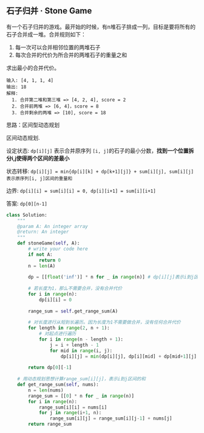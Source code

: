 ## 石子归并 · Stone Game

有一个石子归并的游戏。最开始的时候，有n堆石子排成一列，目标是要将所有的石子合并成一堆。合并规则如下：

1. 每一次可以合并相邻位置的两堆石子
2. 每次合并的代价为所合并的两堆石子的重量之和

求出最小的合并代价。

```
输入: [4, 1, 1, 4]
输出: 18
解释: 
  1. 合并第二堆和第三堆 => [4, 2, 4], score = 2
  2. 合并前两堆 => [6, 4]，score = 8
  3. 合并剩余的两堆 => [10], score = 18
```

思路：区间型动态规划

区间动态规划.

设定状态: `dp[i][j]` 表示合并原序列 `[i, j]`的石子的最小分数，**找到一个位置拆分i,j使得两个区间的差最小**

状态转移: `dp[i][j] = min{dp[i][k] + dp[k+1][j]} + sum[i][j], sum[i][j] 表示原序列[i, j]区间的重量和`

边界: `dp[i][i] = sum[i][i] = 0, dp[i][i+1] = sum[i][i+1]`

答案: `dp[0][n-1]`

```python
class Solution:
    """
    @param A: An integer array
    @return: An integer
    """
    def stoneGame(self, A):
        # write your code here
        if not A:
            return 0
        n = len(A)
        
        dp = [[float('inf')] * n for _ in range(n)] # dp[i][j]表示i到j区间内的最小合并代价
        
        # 若长度为1，那么不需要合并，没有合并代价
        for i in range(n):
            dp[i][i] = 0
        
        range_sum = self.get_range_sum(A)
        
        # 对长度进行从短到长遍历。因为长度为1不需要做合并，没有任何合并代价
        for length in range(2, n + 1):
            # 对起点进行遍历
            for i in range(n - length + 1):
                j = i + length - 1
                for mid in range(i, j):
                    dp[i][j] = min(dp[i][j], dp[i][mid] + dp[mid+1][j] + range_sum[i][j])
                    
        return dp[0][-1]
    
    # 用动态规划思想计算range_sum[i][j]，表示i到j区间的和
    def get_range_sum(self, nums):
        n = len(nums)
        range_sum = [[0] * n for _ in range(n)]
        for i in range(n):
            range_sum[i][i] = nums[i]
            for j in range(i+1, n):
                range_sum[i][j] = range_sum[i][j-1] + nums[j]
        return range_sum
```

